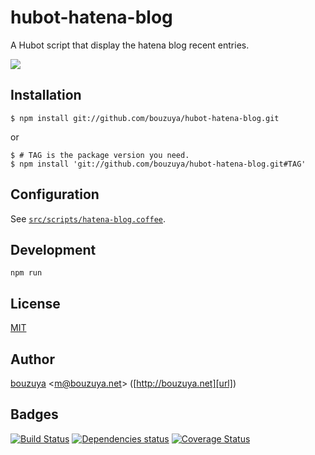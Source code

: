 # hubot-hatena-blog

A Hubot script that display the hatena blog recent entries.

![](http://img.f.hatena.ne.jp/images/fotolife/b/bouzuya/20140906/20140906200414.gif)

## Installation

    $ npm install git://github.com/bouzuya/hubot-hatena-blog.git

or

    $ # TAG is the package version you need.
    $ npm install 'git://github.com/bouzuya/hubot-hatena-blog.git#TAG'

## Configuration

See [`src/scripts/hatena-blog.coffee`](src/scripts/hatena-blog.coffee).

## Development

`npm run`

## License

[MIT](LICENSE)

## Author

[bouzuya][user] &lt;[m@bouzuya.net][mail]&gt; ([http://bouzuya.net][url])

## Badges

[![Build Status][travis-badge]][travis]
[![Dependencies status][david-dm-badge]][david-dm]
[![Coverage Status][coveralls-badge]][coveralls]

[travis]: https://travis-ci.org/bouzuya/hubot-hatena-blog
[travis-badge]: https://travis-ci.org/bouzuya/hubot-hatena-blog.svg?branch=master
[david-dm]: https://david-dm.org/bouzuya/hubot-hatena-blog
[david-dm-badge]: https://david-dm.org/bouzuya/hubot-hatena-blog.png
[coveralls]: https://coveralls.io/r/bouzuya/hubot-hatena-blog
[coveralls-badge]: https://img.shields.io/coveralls/bouzuya/hubot-hatena-blog.svg
[user]: https://github.com/bouzuya
[mail]: mailto:m@bouzuya.net
[url]: http://bouzuya.net
